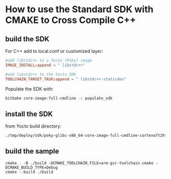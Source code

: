 # How to use the Standard SDK with CMAKE to Cross Compile C++

## build the SDK
For C++ add to local.conf or customized layer:

```conf
#add libstdc++ to a Yocto (Poky) image
IMAGE_INSTALL:append = " libstdc++"

#add libstdc++ to the Yocto SDK
TOOLCHAIN_TARGET_TASK:append = " libstdc++-staticdev"
```

Populate the SDK with:

```bash
bitbake core-image-full-cmdline -c populate_sdk
```
## install the SDK

from Yocto build directory:

```bash
./tmp/deploy/sdk/poky-glibc-x86_64-core-image-full-cmdline-cortexa7t2hf-neon-vfpv4-raspberrypi4-toolchain-4.0.24.sh
```


## build the sample 
```shell
cmake . -B ./build -DCMAKE_TOOLCHAIN_FILE=arm-gcc-toolchain.cmake -DCMAKE_BUILD_TYPE=Debug
cmake --build ./build
```
